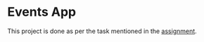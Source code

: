 # Events App

This project is done as per the task mentioned in the [assignment](https://www.notion.so/Frontend-Task-d5a8c59cb75a4673b475e5ac11c55296).
